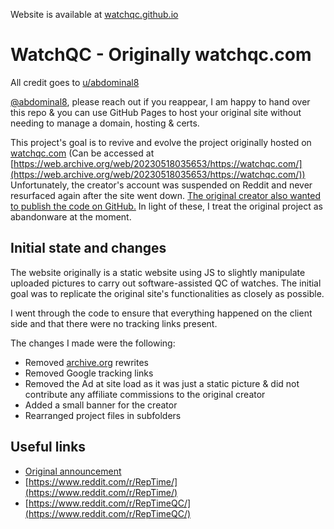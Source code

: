 Website is available at [watchqc.github.io](watchqc.github.io)

# WatchQC - Originally watchqc.com
All credit goes to [u/abdominal8](https://www.reddit.com/user/abdominal8/)

[@abdominal8](https://www.reddit.com/user/abdominal8/), please reach out if you reappear, I am happy to hand over this repo & you can use GitHub Pages to host your original site without needing to manage a domain, hosting & certs.

This project's goal is to revive and evolve the project originally hosted on [watchqc.com](https://watchqc.com) (Can be accessed at [https://web.archive.org/web/20230518035653/https://watchqc.com/](https://web.archive.org/web/20230518035653/https://watchqc.com/))
Unfortunately, the creator's account was suspended on Reddit and never resurfaced again after the site went down. [The original creator also wanted to publish the code on GitHub.](https://www.reddit.com/r/RepTime/comments/zxasgc/comment/j23hi2j/?utm_source=share&utm_medium=web3x&utm_name=web3xcss&utm_term=1&utm_content=share_button) In light of these, I treat the original project as abandonware at the moment.

## Initial state and changes
The website originally is a static website using JS to slightly manipulate uploaded pictures to carry out software-assisted QC of watches. The initial goal was to replicate the original site's functionalities as closely as possible.

I went through the code to ensure that everything happened on the client side and that there were no tracking links present.

The changes I made were the following:
* Removed [archive.org](https://archive.org) rewrites
* Removed Google tracking links
* Removed the Ad at site load as it was just a static picture & did not contribute any affiliate commissions to the original creator
* Added a small banner for the creator
* Rearranged project files in subfolders

## Useful links
* [Original announcement](https://www.reddit.com/r/RepTime/comments/zxasgc/new_qc_alignment_tool_i_have_made_for_you_all/)
* [https://www.reddit.com/r/RepTime/](https://www.reddit.com/r/RepTime/)
* [https://www.reddit.com/r/RepTimeQC/](https://www.reddit.com/r/RepTimeQC/)
